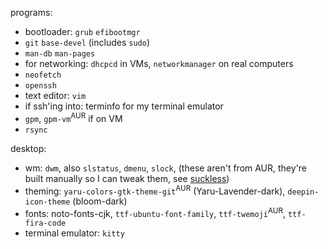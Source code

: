 programs:

* bootloader: `grub` `efibootmgr`
* `git` `base-devel` (includes `sudo`)
* `man-db` `man-pages`
* for networking: `dhcpcd` in VMs, `networkmanager` on real computers
* `neofetch`
* `openssh`
* text editor: `vim`
* if ssh'ing into: terminfo for my terminal emulator
* `gpm`, `gpm-vm`<sup>AUR</sup> if on VM
* `rsync`

desktop:

* wm: `dwm`, also `slstatus`, `dmenu`, `slock`, (these aren't from AUR, they're built manually so I can tweak them, see [suckless](https://github.com/mekb-turtle/suckless))
* theming: `yaru-colors-gtk-theme-git`<sup>AUR</sup> (Yaru-Lavender-dark), `deepin-icon-theme` (bloom-dark)
* fonts: noto-fonts-cjk, `ttf-ubuntu-font-family`, `ttf-twemoji`<sup>AUR</sup>, `ttf-fira-code`
* terminal emulator: `kitty`
